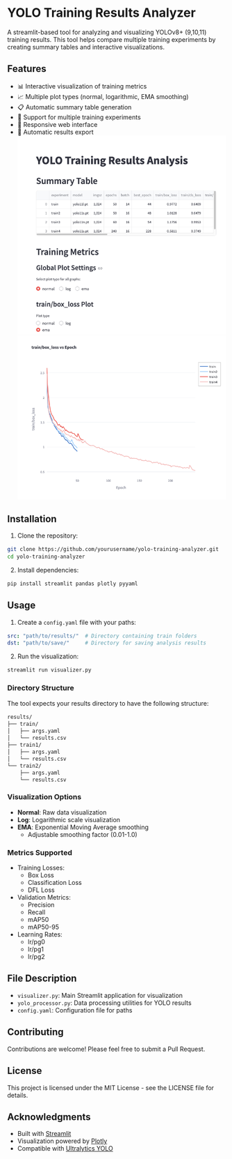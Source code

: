 # YOLO Training Results Analyzer

A streamlit-based tool for analyzing and visualizing YOLOv8+ (9,10,11) training results. This tool helps compare multiple training experiments by creating summary tables and interactive visualizations.

## Features

- 📊 Interactive visualization of training metrics
- 📈 Multiple plot types (normal, logarithmic, EMA smoothing)
- 📋 Automatic summary table generation
- 🔄 Support for multiple training experiments
- 📱 Responsive web interface
- 💾 Automatic results export
![](docs/01.png)  
![](docs/02.png)

## Installation

1. Clone the repository:
```bash
git clone https://github.com/yourusername/yolo-training-analyzer.git
cd yolo-training-analyzer
```

2. Install dependencies:
```bash
pip install streamlit pandas plotly pyyaml
```

## Usage

1. Create a `config.yaml` file with your paths:
```yaml
src: "path/to/results/"  # Directory containing train folders
dst: "path/to/save/"     # Directory for saving analysis results
```

2. Run the visualization:
```bash
streamlit run visualizer.py
```

### Directory Structure

The tool expects your results directory to have the following structure:
```
results/
├── train/
│   ├── args.yaml
│   └── results.csv
├── train1/
│   ├── args.yaml
│   └── results.csv
└── train2/
    ├── args.yaml
    └── results.csv
```

### Visualization Options

- **Normal**: Raw data visualization
- **Log**: Logarithmic scale visualization
- **EMA**: Exponential Moving Average smoothing
  - Adjustable smoothing factor (0.01-1.0)

### Metrics Supported

- Training Losses:
  - Box Loss
  - Classification Loss
  - DFL Loss
- Validation Metrics:
  - Precision
  - Recall
  - mAP50
  - mAP50-95
- Learning Rates:
  - lr/pg0
  - lr/pg1
  - lr/pg2

## File Description

- `visualizer.py`: Main Streamlit application for visualization
- `yolo_processor.py`: Data processing utilities for YOLO results
- `config.yaml`: Configuration file for paths

## Contributing

Contributions are welcome! Please feel free to submit a Pull Request.

## License

This project is licensed under the MIT License - see the LICENSE file for details.

## Acknowledgments

- Built with [Streamlit](https://streamlit.io/)
- Visualization powered by [Plotly](https://plotly.com/)
- Compatible with [Ultralytics YOLO](https://github.com/ultralytics/ultralytics)